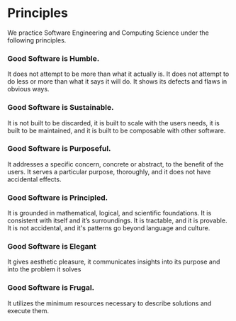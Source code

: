 # Principles

We practice Software Engineering and Computing Science under the following
principles.

### Good Software is Humble.
It does not attempt to be more than what it actually is. It does not attempt to
do less or more than what it says it will do. It shows its defects and flaws in
obvious ways.

### Good Software is Sustainable.
It is not built to be discarded, it is built to scale with the users needs, it
is built to be maintained, and it is built to be composable with other software.

### Good Software is Purposeful.
It addresses a specific concern, concrete or abstract, to the benefit of the
users. It serves a particular purpose, thoroughly, and it does not have
accidental effects.

### Good Software is Principled.
It is grounded in mathematical, logical, and scientific foundations. It is
consistent with itself and it’s surroundings. It is tractable, and it is
provable. It is not accidental, and it's patterns go beyond language and
culture.

### Good Software is Elegant
It gives aesthetic pleasure, it communicates insights into its purpose and into
the problem it solves

### Good Software is Frugal.
It utilizes the minimum resources necessary to describe solutions and execute
them.
